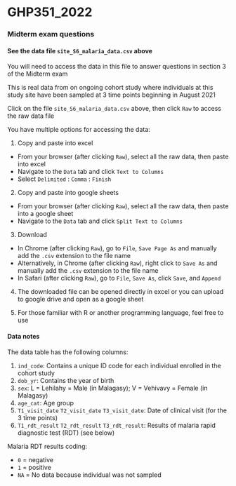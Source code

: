 # GHP351_2022

### Midterm exam questions

#### See the data file `site_S6_malaria_data.csv` above

You will need to access the data in this file to answer questions in section 3 of the Midterm exam

This is real data from on ongoing cohort study where individuals at this study site have been sampled at 3 time points beginning in August 2021

Click on the file `site_S6_malaria_data.csv` above, then click `Raw` to access the raw data file

You have multiple options for accessing the data:

1. Copy and paste into excel

- From your browser (after clicking `Raw`), select all the raw data, then paste into excel
- Navigate to the `Data` tab and click `Text to Columns`
- Select `Delimited` : `Comma` : `Finish`

2. Copy and paste into google sheets

- From your browser (after clicking `Raw`), select all the raw data, then paste into a google sheet
- Navigate to the `Data` tab and click `Split Text to Columns`

3. Download

- In Chrome (after clicking `Raw`), go to `File`, `Save Page As` and manually add the `.csv` extension to the file name
- Alternatively, in Chrome (after clicking `Raw`), right click to `Save As` and manually add the `.csv` extension to the file name
- In Safari (after clicking `Raw`), go to `File`, `Save As`, click `Save`, and `Append`

4. The downloaded file can be opened directly in excel or you can upload to google drive and open as a google sheet

5. For those familiar with R or another programming language, feel free to use

#### Data notes

The data table has the following columns:

1. `ind_code`: Contains a unique ID code for each individual enrolled in the cohort study
2. `dob_yr`: Contains the year of birth
3. `sex`: L = Lehilahy = Male (in Malagasy); V = Vehivavy = Female (in Malagasy)
4. `age_cat`: Age group
5. `T1_visit_date` `T2_visit_date` `T3_visit_date`: Date of clinical visit (for the 3 time points)
6. `T1_rdt_result` `T2_rdt_result` `T3_rdt_result`: Results of malaria rapid diagnostic test (RDT) (see below)

Malaria RDT results coding:

- `0` = negative
- `1` = positive
- `NA` = No data because individual was not sampled
